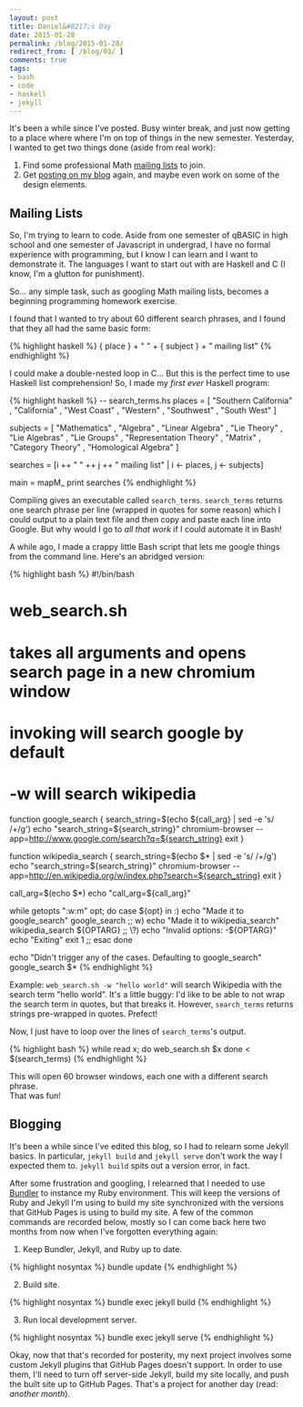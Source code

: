 ```yaml
---
layout: post
title: Daniel&#8217;s Day
date: 2015-01-28
permalink: /blog/2015-01-28/
redirect_from: [ /blog/03/ ]
comments: true
tags:
- bash
- code
- haskell
- jekyll
---
```


It's been a while since I've posted.
Busy winter break, and just now getting to a place where where I'm on top of things in the new semester.
Yesterday, I wanted to get two things done (aside from real work):

1. Find some professional Math [mailing lists](#mailing-lists) to join.
2. Get [posting on my blog](#blogging) again, and maybe even work on some of the design elements.

<!--break-->

## Mailing Lists

So, I'm trying to learn to code.
Aside from one semester of qBASIC in high school and one semester of Javascript in undergrad, I have no formal experience with programming, but I know I can learn and I want to demonstrate it.
The languages I want to start out with are Haskell and C (I know, I'm a glutton for punishment).

So... any simple task, such as googling Math mailing lists, becomes a beginning programming homework exercise.

I found that I wanted to try about 60 different search phrases, and I found that they all had the same basic form:

{% highlight haskell %}
{ place } + " " + { subject } + " mailing list"
{% endhighlight %}

I could make a double-nested loop in C... But this is the perfect time to use Haskell list comprehension!
So, I made my *first ever* Haskell program:

{% highlight haskell %}
-- search_terms.hs
places = [ "Southern California"
         , "California"
         , "West Coast"
         , "Western"
         , "Southwest"
         , "South West"
         ]

subjects = [ "Mathematics"
           , "Algebra"
           , "Linear Algebra"
           , "Lie Theory"
           , "Lie Algebras"
           , "Lie Groups"
           , "Representation Theory"
           , "Matrix"
           , "Category Theory"
           , "Homological Algebra"
           ]

searches = [i ++ " " ++ j ++ " mailing list" | i <- places, j <- subjects]

main = mapM_ print searches
{% endhighlight %}

Compiling gives an executable called `search_terms`.
`search_terms` returns one search phrase per line (wrapped in quotes for some reason) which I could output to a plain text file and then copy and paste each line into Google.
But why would I go to *all that work* if I could automate it in Bash!

A while ago, I made a crappy little Bash script that lets me google things from the command line.
Here's an abridged version:

{% highlight bash %}
#!/bin/bash

# web_search.sh
# takes all arguments and opens search page in a new chromium window

# invoking will search google by default
# -w will search wikipedia

function google_search {
    search_string=$(echo ${call_arg} | sed -e 's/ /+/g')
    echo "search_string=${search_string}"
    chromium-browser --app=http://www.google.com/search?q=${search_string}
    exit
    }

function wikipedia_search {
    search_string=$(echo $* | sed -e 's/ /+/g')
    echo "search_string=${search_string}"
    chromium-browser --app=http://en.wikipedia.org/w/index.php?search=${search_string}
    exit
    }

call_arg=$(echo $*)
echo "call_arg=${call_arg}"

while getopts ":w:m" opt; do
    case ${opt} in
        :)
            echo "Made it to google_search"
            google_search
            ;;
        w)
            echo "Made it to wikipedia_search"
            wikipedia_search ${OPTARG}
            ;;
        \?)
            echo "Invalid options: -${OPTARG}"
            echo "Exiting"
            exit 1
            ;;
        esac
    done

echo "Didn't trigger any of the cases. Defaulting to google_search"
google_search $*
{% endhighlight %}

Example: `web_search.sh -w "hello world"` will search Wikipedia with the search term "hello world".
It's a little buggy: I'd like to be able to not wrap the search term in quotes, but that breaks it.
However, `search_terms` returns strings pre-wrapped in quotes.
Prefect!

Now, I just have to loop over the lines of `search_terms`'s output.

{% highlight bash %}
while read x; do
  web_search.sh $x
done < $(search_terms)
{% endhighlight %}

This will open 60 browser windows, each one with a different search phrase.\
That was fun!

## Blogging

It's been a while since I've edited this blog, so I had to relearn some Jekyll basics.
In particular, `jekyll build` and `jekyll serve` don't work the way I expected them to.
`jekyll build` spits out a version error, in fact.

After some frustration and googling, I relearned that I needed to use [Bundler](http://bundler.io/) to instance my Ruby environment.
This will keep the versions of Ruby and Jekyll I'm using to build my site synchronized with the versions that GitHub Pages is using to build my site.
A few of the common commands are recorded below, mostly so I can come back here two months from now when I've forgotten everything again:

1. Keep Bundler, Jekyll, and Ruby up to date.

{% highlight nosyntax %}
bundle update
{% endhighlight %}

2. Build site.

{% highlight nosyntax %}
bundle exec jekyll build
{% endhighlight %}

3. Run local development server.

{% highlight nosyntax %}
bundle exec jekyll serve
{% endhighlight %}

Okay, now that that's recorded for posterity, my next project involves some custom Jekyll plugins that GitHub Pages doesn't support.
In order to use them, I'll need to turn off server-side Jekyll, build my site locally, and push the built site up to GitHub Pages.
That's a project for another day (read: *another month*).
